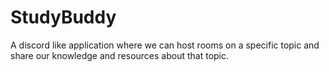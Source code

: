 # StudyBuddy
A discord like application where we can host rooms on a specific topic and share our knowledge and resources about that topic.
